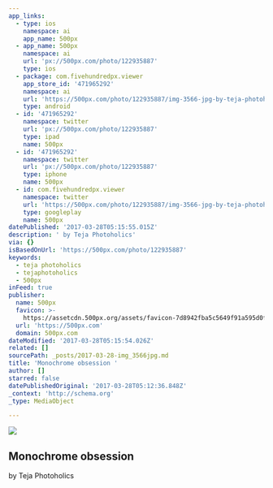 ```yaml
---
app_links:
  - type: ios
    namespace: ai
    app_name: 500px
  - app_name: 500px
    namespace: ai
    url: 'px://500px.com/photo/122935887'
    type: ios
  - package: com.fivehundredpx.viewer
    app_store_id: '471965292'
    namespace: ai
    url: 'https://500px.com/photo/122935887/img-3566-jpg-by-teja-photoholics'
    type: android
  - id: '471965292'
    namespace: twitter
    url: 'px://500px.com/photo/122935887'
    type: ipad
    name: 500px
  - id: '471965292'
    namespace: twitter
    url: 'px://500px.com/photo/122935887'
    type: iphone
    name: 500px
  - id: com.fivehundredpx.viewer
    namespace: twitter
    url: 'https://500px.com/photo/122935887/img-3566-jpg-by-teja-photoholics'
    type: googleplay
    name: 500px
datePublished: '2017-03-28T05:15:55.015Z'
description: ' by Teja Photoholics'
via: {}
isBasedOnUrl: 'https://500px.com/photo/122935887'
keywords:
  - teja photoholics
  - tejaphotoholics
  - 500px
inFeed: true
publisher:
  name: 500px
  favicon: >-
    https://assetcdn.500px.org/assets/favicon-7d8942fba5c5649f91a595d0fc749c83.ico
  url: 'https://500px.com'
  domain: 500px.com
dateModified: '2017-03-28T05:15:54.026Z'
related: []
sourcePath: _posts/2017-03-28-img_3566jpg.md
title: 'Monochrome obsession '
author: []
starred: false
datePublishedOriginal: '2017-03-28T05:12:36.848Z'
_context: 'http://schema.org'
_type: MediaObject

---
```

<article style=""><img src="https://imgflo.herokuapp.com/graph/2b2431f8e7ba7b0/bfa0d6f5acb416bd6ce8d74a08bfd407/noop?input=https%3A%2F%2Fdrscdn.500px.org%2Fphoto%2F122935887%2Fq%253D80_m%253D2000%2F518857f513e144c94c2ba68fbf0e7905" /><h1>Monochrome obsession </h1><p> by Teja Photoholics</p></article>
